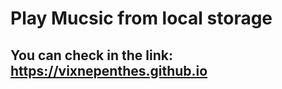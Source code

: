 # Play Mucsic from local storage 
  ## You can check in the link:  https://vixnepenthes.github.io
 
